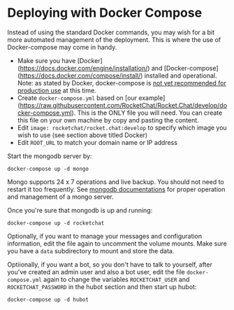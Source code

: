 # Deploying with Docker Compose
Instead of using the standard Docker commands, you may wish for a bit more automated management of the deployment. This is where the use of Docker-compose may come in handy.  
  
* Make sure you have [Docker] (https://docs.docker.com/engine/installation/) and [Docker-compose] (https://docs.docker.com/compose/install/) installed and operational. Note: as stated by Docker, docker-compose is [not yet recommended for production use](https://docs.docker.com/compose/production/) at this time.
* Create `docker-compose.yml` based on [our example] (https://raw.githubusercontent.com/RocketChat/Rocket.Chat/develop/docker-compose.yml).  This is the ONLY file you will need.  You can create this file on your own machine by copy and pasting the content.
* Edit `image: rocketchat/rocket.chat:develop` to specify which image you wish to use (see section above titled Docker)
* Edit `ROOT_URL` to match your domain name or IP address

Start the mongodb server by:

````
docker-compose up -d mongo
````

Mongo supports 24 x 7 operations and live backup.  You should not need to restart it too frequently.  See  [mongodb documentations](https://docs.mongodb.org/manual/) for proper operation and management of a mongo server.

Once you're sure that mongodb is up and running:

````
docker-compose up -d rocketchat
````

Optionally, if you want to manage your messages and configuration information, edit the file again to uncomment the volume mounts.   Make sure you have a `data` subdirectory to mount and store the data.

Optiionally, if you want a bot, so you don't have to talk to yourself, after you've created an admin user and also a bot user, edit the file `docker-compose.yml` again to change the variables `ROCKETCHAT_USER` and `ROCKETCHAT_PASSWORD` in the hubot section and then start up hubot:

````
docker-compose up -d hubot
````
